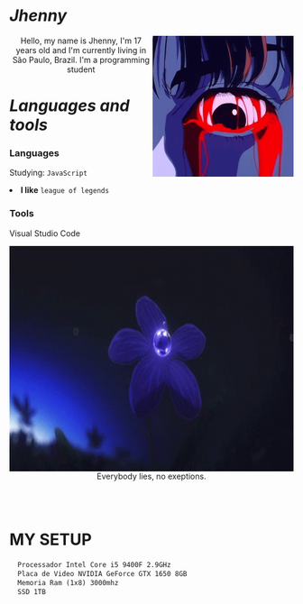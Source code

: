 #                                                                    *Jhenny*

<img align="right" alt="GIF" height="250" width="250"  src="https://github.com/gxthshawty/gxthshawty/blob/main/tumblr_80c1a8796e2f9f853d40a003a2ae0c08_2102b41d_500.gif" />

<p align="center">Hello, my name is Jhenny, I'm 17 years old and I'm currently living in São Paulo, Brazil. I'm a programming student</p>

#                                                                    *Languages and tools*

### Languages
  Studying: <code>JavaScript</code>
  <li><strong>I like</strong> <code>league of legends</code>


    
    
### Tools
  Visual Studio Code



<img align="right" alt="GIF" height="400" width="800" src="https://github.com/gxthshawty/gxthshawty/blob/main/anime-aesthetic%20(1).gif" />
<br>
<p align="center"> Everybody lies, no exeptions.
</p>
<br><br>

#                                                                    **MY SETUP**

      Processador Intel Core i5 9400F 2.9GHz
      Placa de Video NVIDIA GeForce GTX 1650 8GB
      Memoria Ram (1x8) 3000mhz
      SSD 1TB
